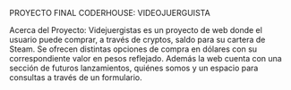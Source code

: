 PROYECTO FINAL CODERHOUSE: VIDEOJUERGUISTA

Acerca del Proyecto:
Videjuergistas es un proyecto de web donde el usuario puede comprar, a través de cryptos, saldo para su cartera de Steam. Se ofrecen distintas opciones de compra en dólares con su correspondiente valor en pesos reflejado. Además la web cuenta con una sección de futuros lanzamientos, quiénes somos y un espacio para consultas a través de un formulario.
